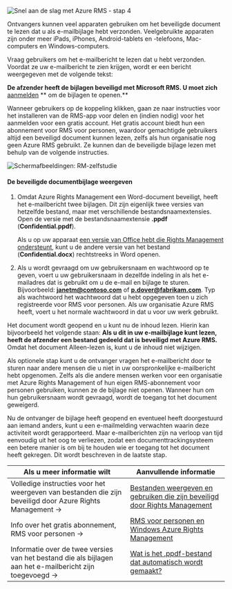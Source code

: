 ![Snel aan de slag met Azure RMS - stap 4](../media/AzRMS_QuickStartSteps4.PNG)

Ontvangers kunnen veel apparaten gebruiken om het beveiligde document te lezen dat u als e-mailbijlage hebt verzonden. Veelgebruikte apparaten zijn onder meer iPads, iPhones, Android-tablets en -telefoons, Mac-computers en Windows-computers.

Vraag gebruikers om het e-mailbericht te lezen dat u hebt verzonden. Voordat ze uw e-mailbericht te zien krijgen, wordt er een bericht weergegeven met de volgende tekst:

**De afzender heeft de bijlagen beveiligd met Microsoft RMS. U moet zich** [aanmelden](http://aka.ms/rms)
      ** om de bijlagen te openen.**

Wanneer gebruikers op de koppeling klikken, gaan ze naar instructies voor het installeren van de RMS-app voor delen en (indien nodig) voor het aanmelden voor een gratis account. Het gratis account biedt hun een abonnement voor RMS voor personen, waardoor gemachtigde gebruikers altijd een beveiligd document kunnen lezen, zelfs als hun organisatie nog geen Azure RMS gebruikt. Ze kunnen dan de beveiligde bijlage lezen met behulp van de volgende instructies.

![Schermafbeeldingen: RM-zelfstudie](../media/AzRMS_Tutorial_4_Screenshots.png)

#### De beveiligde documentbijlage weergeven

1.  Omdat Azure Rights Management een Word-document beveiligt, heeft het e-mailbericht twee bijlagen. Dit zijn eigenlijk twee versies van hetzelfde bestand, maar met verschillende bestandsnaamextensies. Open de versie met de bestandsnaamextensie **.ppdf** (**Confidential.ppdf**).

    Als u op uw apparaat [een versie van Office hebt die Rights Management ondersteunt](https://technet.microsoft.com/library/dn655136.aspx), kunt u de andere versie van het bestand (**Confidential.docx**) rechtstreeks in Word openen.

2.  Als u wordt gevraagd om uw gebruikersnaam en wachtwoord op te geven, voert u uw gebruikersnaam in dezelfde indeling in als het e-mailadres dat is gebruikt om u de e-mail en bijlage te sturen. Bijvoorbeeld: **janetm@contoso.com** of **p.dover@fabrikam.com**. Typ als wachtwoord het wachtwoord dat u hebt opgegeven toen u zich registreerde voor RMS voor personen. Als uw organisatie Azure RMS heeft, voert u het normale wachtwoord in dat u voor uw werk gebruikt.

Het document wordt geopend en u kunt nu de inhoud lezen. Hierin kan bijvoorbeeld het volgende staan: **Als u dit in uw e-mailbijlage kunt lezen, heeft de afzender een bestand gedeeld dat is beveiligd met Azure RMS.** Omdat het document Alleen-lezen is, kunt u de inhoud niet wijzigen.

Als optionele stap kunt u de ontvanger vragen het e-mailbericht door te sturen naar andere mensen die u niet in uw oorspronkelijke e-mailbericht hebt opgenomen. Zelfs als die andere mensen werken voor een organisatie met Azure Rights Management of hun eigen RMS-abonnement voor personen gebruiken, kunnen ze de bijlage niet openen. Wanneer hun om hun gebruikersnaam wordt gevraagd, wordt de toegang tot het document geweigerd.

Nu de ontvanger de bijlage heeft geopend en eventueel heeft doorgestuurd aan iemand anders, kunt u een e-mailmelding verwachten waarin deze activiteit wordt gerapporteerd. Maar e-mailberichten zijn na verloop van tijd eenvoudig uit het oog te verliezen, zodat een documenttrackingsysteem een betere manier is om bij te houden wie er toegang tot het document heeft gekregen. Dit wordt beschreven in de laatste stap.

|Als u meer informatie wilt|Aanvullende informatie|
|--------------------------------|--------------------------|
|Volledige instructies voor het weergeven van bestanden die zijn beveiligd door Azure Rights Management   →|[Bestanden weergeven en gebruiken die zijn beveiligd door Rights Management](../rms-client/sharing-app-view-use-files.md)|
|Info over het gratis abonnement, RMS voor personen   →|[RMS voor personen en Windows Azure Rights Management](../understand-explore/rms-for-individuals.md)|
|Informatie over de twee versies van het bestand die als bijlagen aan het e-mailbericht zijn toegevoegd   →|[Wat is het .ppdf-bestand dat automatisch wordt gemaakt?](../rms-client/sharing-app-dialog-box.md)|



<!--HONumber=Jul16_HO3-->


